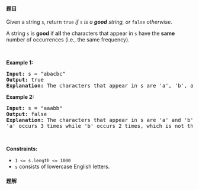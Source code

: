 #### 题目
<p>Given a string <code>s</code>, return <code>true</code><em> if </em><code>s</code><em> is a <strong>good</strong> string, or </em><code>false</code><em> otherwise</em>.</p>

<p>A string <code>s</code> is <strong>good</strong> if <strong>all</strong> the characters that appear in <code>s</code> have the <strong>same</strong> number of occurrences (i.e., the same frequency).</p>

<p>&nbsp;</p>
<p><strong class="example">Example 1:</strong></p>

<pre>
<strong>Input:</strong> s = &quot;abacbc&quot;
<strong>Output:</strong> true
<strong>Explanation:</strong> The characters that appear in s are &#39;a&#39;, &#39;b&#39;, and &#39;c&#39;. All characters occur 2 times in s.
</pre>

<p><strong class="example">Example 2:</strong></p>

<pre>
<strong>Input:</strong> s = &quot;aaabb&quot;
<strong>Output:</strong> false
<strong>Explanation:</strong> The characters that appear in s are &#39;a&#39; and &#39;b&#39;.
&#39;a&#39; occurs 3 times while &#39;b&#39; occurs 2 times, which is not the same number of times.
</pre>

<p>&nbsp;</p>
<p><strong>Constraints:</strong></p>

<ul>
	<li><code>1 &lt;= s.length &lt;= 1000</code></li>
	<li><code>s</code> consists of lowercase English letters.</li>
</ul>


 #### 题解